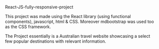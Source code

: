 React-JS-fully-responsive-project

This project was made using the React library (using functional components), javascript, html & CSS. Moreover mdbootstrap was used too as the CSS framework.

The Project essentially is a Australian travel website showcasing a select few popular destinations with relevant information.
